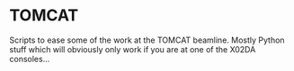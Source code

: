 # TOMCAT

Scripts to ease some of the work at the TOMCAT beamline.
Mostly Python stuff which will obviously only work if you are at one of the
X02DA consoles...
